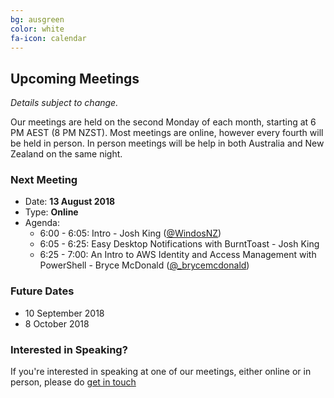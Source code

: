 ```yaml
---
bg: ausgreen
color: white
fa-icon: calendar
---
```


## Upcoming Meetings

_Details subject to change._

Our meetings are held on the second Monday of each month, starting at 6 PM AEST (8 PM NZST). Most meetings are online, however every fourth will be held in person. In person meetings will be help in both Australia and New Zealand on the same night.

### Next Meeting

* Date: **13 August 2018**
* Type: **Online**
* Agenda:
  * 6:00 - 6:05: Intro - Josh King ([@WindosNZ](https://twitter.com/WindosNZ))
  * 6:05 - 6:25: Easy Desktop Notifications with BurntToast - Josh King
  * 6:25 - 7:00: An Intro to AWS Identity and Access Management with PowerShell - Bryce McDonald ([@\_brycemcdonald](https://twitter.com/_brycemcdonald))

### Future Dates

* 10 September 2018
* 8 October 2018

### Interested in Speaking?

If you're interested in speaking at one of our meetings, either online or in person, please do [get in touch](https://anzpsug.github.io/#contact)
